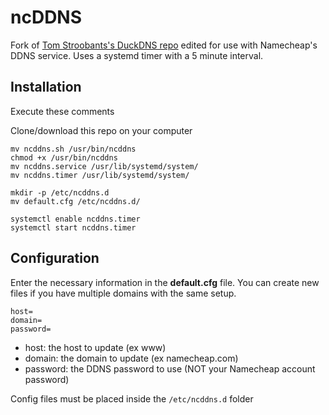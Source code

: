 # ncDDNS 
Fork of [Tom Stroobants's DuckDNS repo](https://github.com/T00mm/duckdns) edited for use with Namecheap's DDNS service. Uses a systemd timer with a 5 minute interval.

## Installation

Execute these comments

Clone/download this repo on your computer

	mv ncddns.sh /usr/bin/ncddns
	chmod +x /usr/bin/ncddns
	mv ncddns.service /usr/lib/systemd/system/
	mv ncddns.timer /usr/lib/systemd/system/
	
	mkdir -p /etc/ncddns.d
	mv default.cfg /etc/ncddns.d/
	
	systemctl enable ncddns.timer
	systemctl start ncddns.timer


## Configuration

Enter the necessary information in the **default.cfg** file. You can create new files if you have multiple domains with the same setup.

	host=
	domain=
	password=

* host: the host to update (ex www)
* domain: the domain to update (ex namecheap.com)
* password: the DDNS password to use (NOT your Namecheap account password)

Config files must be placed inside the `/etc/ncddns.d`  folder

